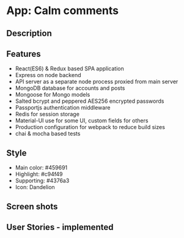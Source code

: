 # App: Calm comments
## Description

## Features
* React(ES6) & Redux based SPA application
* Express on node backend
* API server as a separate node process proxied from main server
* MongoDB database for accounts and posts
* Mongoose for Mongo models
* Salted bcrypt and peppered AES256 encrypted passwords
* Passportjs authentication middleware
* Redis for session storage
* Material-UI use for some UI, custom fields for others
* Production configuration for webpack to reduce build sizes
* chai & mocha based tests

## Style
* Main color: #459691
* Highlight: #c94f49
* Supporting: #4376a3
* Icon: Dandelion

## Screen shots



## User Stories - implemented
